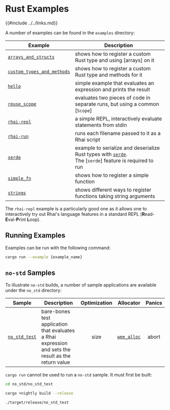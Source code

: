 Rust Examples
============

{{#include ../../links.md}}

A number of examples can be found in the `examples` directory:

| Example                                                                         | Description                                                                                                                                  |
| ------------------------------------------------------------------------------- | -------------------------------------------------------------------------------------------------------------------------------------------- |
| [`arrays_and_structs`]({{repoTree}}/examples/arrays_and_structs.rs)             | shows how to register a custom Rust type and using [arrays] on it                                                                            |
| [`custom_types_and_methods`]({{repoTree}}/examples/custom_types_and_methods.rs) | shows how to register a custom Rust type and methods for it                                                                                  |
| [`hello`]({{repoTree}}/examples/hello.rs)                                       | simple example that evaluates an expression and prints the result                                                                            |
| [`reuse_scope`]({{repoTree}}/examples/reuse_scope.rs)                           | evaluates two pieces of code in separate runs, but using a common [`Scope`]                                                                  |
| [`rhai-repl`]({{repoTree}}/examples/rhai-repl.rs)                               | a simple REPL, interactively evaluate statements from stdin                                                                                  |
| [`rhai-run`]({{repoTree}}/examples/rhai-run.rs)                                 | runs each filename passed to it as a Rhai script                                                                                             |
| [`serde`]({{repoTree}}/examples/serde.rs)                                       | example to serialize and deserialize Rust types with [`serde`](https://crates.io/crates/serde).<br/>The [`serde`] feature is required to run |
| [`simple_fn`]({{repoTree}}/examples/simple_fn.rs)                               | shows how to register a simple function                                                                                                      |
| [`strings`]({{repoTree}}/examples/strings.rs)                                   | shows different ways to register functions taking string arguments                                                                           |

The `rhai-repl` example is a particularly good one as it allows one to interactively try out Rhai's
language features in a standard REPL (**R**ead-**E**val-**P**rint **L**oop).


Running Examples
----------------

Examples can be run with the following command:

```bash
cargo run --example {example_name}
```

`no-std` Samples
----------------

To illustrate `no-std` builds, a number of sample applications are available under the `no_std` directory:

| Sample                                           | Description                                                                                          | Optimization |                     Allocator                     | Panics |
| ------------------------------------------------ | ---------------------------------------------------------------------------------------------------- | :----------: | :-----------------------------------------------: | :----: |
| [`no_std_test`]({{repoTree}}/no_std/no_std_test) | bare-bones test application that evaluates a Rhai expression and sets the result as the return value |     size     | [`wee_alloc`](https://crates.io/crates/wee_alloc) | abort  |

`cargo run` cannot be used to run a `no-std` sample.  It must first be built:

```bash
cd no_std/no_std_test

cargo +nightly build --release

./target/release/no_std_test
```
